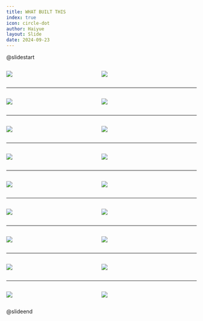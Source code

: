 ```yaml
---
title: WHAT BUILT THIS
index: true
icon: circle-dot
author: Haiyue
layout: Slide
date: 2024-09-23
---
```

 
@slidestart

<div style="display:flex">
<div style="flex:1">

![](/reading/english/Level-N/WHAT%20BUILT%20THIS/001.webp)
</div>
<div style="flex:1">

![](/reading/english/Level-N/WHAT%20BUILT%20THIS/002.webp)
</div>
</div>

---

<div style="display:flex">
<div style="flex:1">

![](/reading/english/Level-N/WHAT%20BUILT%20THIS/003.webp)
</div>
<div style="flex:1">

![](/reading/english/Level-N/WHAT%20BUILT%20THIS/004.webp)
</div>
</div>

---

<div style="display:flex">
<div style="flex:1">

![](/reading/english/Level-N/WHAT%20BUILT%20THIS/005.webp)
</div>
<div style="flex:1">

![](/reading/english/Level-N/WHAT%20BUILT%20THIS/006.webp)
</div>
</div>

---

<div style="display:flex">
<div style="flex:1">

![](/reading/english/Level-N/WHAT%20BUILT%20THIS/007.webp)
</div>
<div style="flex:1">

![](/reading/english/Level-N/WHAT%20BUILT%20THIS/008.webp)
</div>
</div>

---

<div style="display:flex">
<div style="flex:1">

![](/reading/english/Level-N/WHAT%20BUILT%20THIS/009.webp)
</div>
<div style="flex:1">

![](/reading/english/Level-N/WHAT%20BUILT%20THIS/010.webp)
</div>
</div>

---

<div style="display:flex">
<div style="flex:1">

![](/reading/english/Level-N/WHAT%20BUILT%20THIS/011.webp)
</div>
<div style="flex:1">

![](/reading/english/Level-N/WHAT%20BUILT%20THIS/012.webp)
</div>
</div>

---

<div style="display:flex">
<div style="flex:1">

![](/reading/english/Level-N/WHAT%20BUILT%20THIS/013.webp)
</div>
<div style="flex:1">

![](/reading/english/Level-N/WHAT%20BUILT%20THIS/014.webp)
</div>
</div>

---

<div style="display:flex">
<div style="flex:1">

![](/reading/english/Level-N/WHAT%20BUILT%20THIS/015.webp)
</div>
<div style="flex:1">

![](/reading/english/Level-N/WHAT%20BUILT%20THIS/016.webp)
</div>
</div>

---

<div style="display:flex">
<div style="flex:1">

![](/reading/english/Level-N/WHAT%20BUILT%20THIS/017.webp)
</div>
<div style="flex:1">

![](/reading/english/Level-N/WHAT%20BUILT%20THIS/018.webp)
</div>
</div>

@slideend